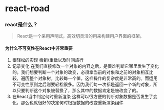 # react-road

### react是什么？
> React是一个采用声明式，高效切灵活的用来构建用户界面的框架。

#### 为什么不可变性在React中非常重要
1. 很轻松的实现 撤销/重做以及时间旅行
2. 记录变化 在我们直接修改一个对象的内容之后，是很难判断它哪里发生了变化的。我们想要判断一个对象的改变，必须拿当前的对象和之前的对象相互比较，遍历整个对象树，比较每一个值，这样操作的复杂度是非常高的。而运用不可变性原则之后则要轻松很多。因为我们每一次都是返回一个新的对象，所以只要判断这个对象被替换了，那么其中的数据肯定是被改变了的。
3. 在React当中判定何时重新渲染  这样可以很方便的判断对象数据是否发生了变化，那么也就很好的决定何时根据数据的改变重新渲染组件